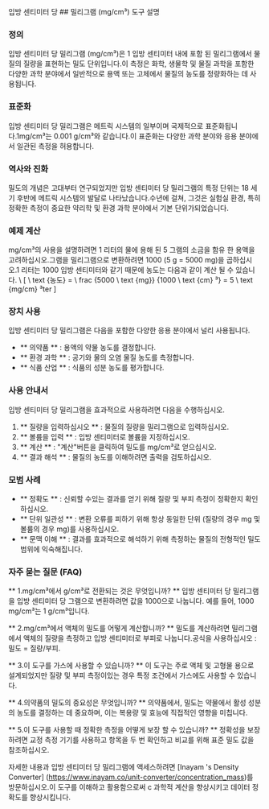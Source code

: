 입방 센티미터 당 ## 밀리그램 (mg/cm³) 도구 설명

### 정의
입방 센티미터 당 밀리그램 (mg/cm³)은 1 입방 센티미터 내에 포함 된 밀리그램에서 물질의 질량을 표현하는 밀도 단위입니다.이 측정은 화학, 생물학 및 물질 과학을 포함한 다양한 과학 분야에서 일반적으로 용액 또는 고체에서 물질의 농도를 정량화하는 데 사용됩니다.

### 표준화
입방 센티미터 당 밀리그램은 메트릭 시스템의 일부이며 국제적으로 표준화됩니다.1mg/cm³는 0.001 g/cm³와 같습니다.이 표준화는 다양한 과학 분야와 응용 분야에서 일관된 측정을 허용합니다.

### 역사와 진화
밀도의 개념은 고대부터 연구되었지만 입방 센티미터 당 밀리그램의 특정 단위는 18 세기 후반에 메트릭 시스템의 발달로 나타났습니다.수년에 걸쳐, 그것은 실험실 환경, 특히 정확한 측정이 중요한 약리학 및 환경 과학 분야에서 기본 단위가되었습니다.

### 예제 계산
mg/cm³의 사용을 설명하려면 1 리터의 물에 용해 된 5 그램의 소금을 함유 한 용액을 고려하십시오.그램을 밀리그램으로 변환하려면 1000 (5 g = 5000 mg)을 곱하십시오.1 리터는 1000 입방 센티미터와 같기 때문에 농도는 다음과 같이 계산 될 수 있습니다.
\ [
\ text {농도} = \ frac {5000 \ text {mg}} {1000 \ text {cm} ³} = 5 \ text {mg/cm} ³ter
\]

### 장치 사용
입방 센티미터 당 밀리그램은 다음을 포함한 다양한 응용 분야에서 널리 사용됩니다.
- ** 의약품 ** : 용액의 약물 농도를 결정합니다.
- ** 환경 과학 ** : 공기와 물의 오염 물질 농도를 측정합니다.
- ** 식품 산업 ** : 식품의 성분 농도를 평가합니다.

### 사용 안내서
입방 센티미터 당 밀리그램을 효과적으로 사용하려면 다음을 수행하십시오.
1. ** 질량을 입력하십시오 ** : 물질의 질량을 밀리그램으로 입력하십시오.
2. ** 볼륨을 입력 ** : 입방 센티미터로 볼륨을 지정하십시오.
3. ** 계산 ** : "계산"버튼을 클릭하여 밀도를 mg/cm³로 얻으십시오.
4. ** 결과 해석 ** : 물질의 농도를 이해하려면 출력을 검토하십시오.

### 모범 사례
- ** 정확도 ** : 신뢰할 수있는 결과를 얻기 위해 질량 및 부피 측정이 정확한지 확인하십시오.
- ** 단위 일관성 ** : 변환 오류를 피하기 위해 항상 동일한 단위 (질량의 경우 mg 및 볼륨의 경우 mg)를 사용하십시오.
- ** 문맥 이해 ** : 결과를 효과적으로 해석하기 위해 측정하는 물질의 전형적인 밀도 범위에 익숙해집니다.

### 자주 묻는 질문 (FAQ)

** 1.mg/cm³에서 g/cm³로 전환되는 것은 무엇입니까? **
입방 센티미터 당 밀리그램을 입방 센티미터 당 그램으로 변환하려면 값을 1000으로 나눕니다. 예를 들어, 1000 mg/cm³는 1 g/cm³입니다.

** 2.mg/cm³에서 액체의 밀도를 어떻게 계산합니까? **
밀도를 계산하려면 밀리그램에서 액체의 질량을 측정하고 입방 센티미터로 부피로 나눕니다.공식을 사용하십시오 : 밀도 = 질량/부피.

** 3.이 도구를 가스에 사용할 수 있습니까? **
이 도구는 주로 액체 및 고형물 용으로 설계되었지만 질량 및 부피 측정이있는 경우 특정 조건에서 가스에도 사용할 수 있습니다.

** 4.의약품의 밀도의 중요성은 무엇입니까? **
의약품에서, 밀도는 약물에서 활성 성분의 농도를 결정하는 데 중요하며, 이는 복용량 및 효능에 직접적인 영향을 미칩니다.

** 5.이 도구를 사용할 때 정확한 측정을 어떻게 보장 할 수 있습니까? **
정확성을 보장하려면 교정 측정 기기를 사용하고 항목을 두 번 확인하고 비교를 위해 표준 밀도 값을 참조하십시오.

자세한 내용과 입방 센티미터 당 밀리그램에 액세스하려면 [Inayam 's Density Converter] (https://www.inayam.co/unit-converter/concentration_mass)를 방문하십시오.이 도구를 이해하고 활용함으로써 c 과학적 계산을 향상시키고 데이터 정확도를 향상시킵니다.